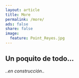```yaml
---
layout: article
title: More
permalink: /more/
ads: false
share: false
image:
  feature: Point_Reyes.jpg
---
```


## Un poquito de todo...

*..en construcción..*
